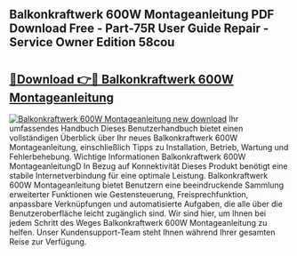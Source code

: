 ## Balkonkraftwerk 600W Montageanleitung PDF Download Free - Part-75R User Guide Repair - Service Owner Edition 58cou

# <h2><a href="http://df6bni.blite.top/?on=Balkonkraftwerk+600W+Montageanleitung">🔗Download 👉🔴 Balkonkraftwerk 600W Montageanleitung</a></h2>

[![Balkonkraftwerk 600W Montageanleitung new download](https://i.imgur.com/lujVjoI.png)](http://df6bni.blite.top/?on=Balkonkraftwerk+600W+Montageanleitung)
Ihr umfassendes Handbuch Dieses Benutzerhandbuch bietet einen vollständigen Überblick über Ihr neues Balkonkraftwerk 600W Montageanleitung, einschließlich Tipps zu Installation, Betrieb, Wartung und Fehlerbehebung. Wichtige Informationen Balkonkraftwerk 600W MontageanleitungD In Bezug auf Konnektivität Dieses Produkt benötigt eine stabile Internetverbindung für eine optimale Leistung. Balkonkraftwerk 600W Montageanleitung bietet Benutzern eine beeindruckende Sammlung erweiterter Funktionen wie Gestensteuerung, Freisprechfunktion, anpassbare Verknüpfungen und automatisierte Aufgaben, die alle über die Benutzeroberfläche leicht zugänglich sind. Wir sind hier, um Ihnen bei jedem Schritt des Weges Balkonkraftwerk 600W Montageanleitung zu helfen. Unser Kundensupport-Team steht Ihnen während Ihrer gesamten Reise zur Verfügung.
